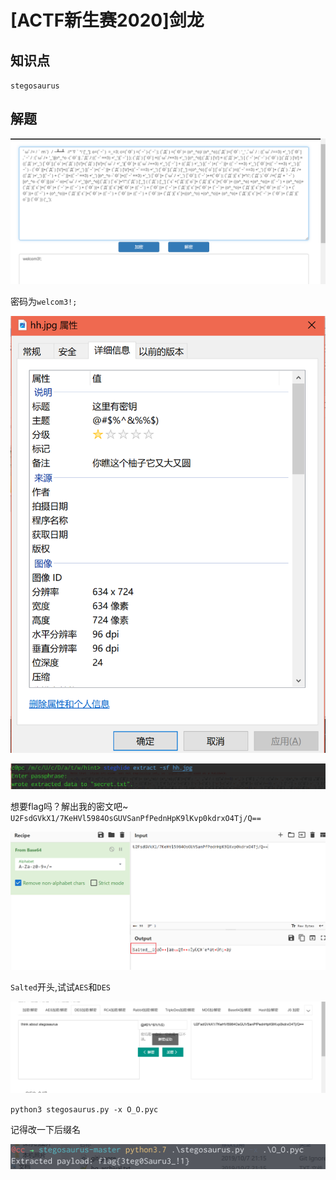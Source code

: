# [ACTF新生赛2020]剑龙

## 知识点

`stegosaurus`

## 解题

![image-20231204232859304](./img/97-2.png)

密码为`welcom3!;`

![image-20231204232915447](./img/97-3.png)



![image-20231204232736996](./img/97-1.png)

想要flag吗？解出我的密文吧~
`U2FsdGVkX1/7KeHVl5984OsGUVSanPfPednHpK9lKvp0kdrxO4Tj/Q==`

![image-20231204233038489](./img/97-4.png)

`Salted`开头,试试`AES`和`DES`

![image-20231204233231687](./img/97-5.png)

`python3 stegosaurus.py -x O_O.pyc`

记得改一下后缀名

![image-20231204233813689](./img/97-6.png)